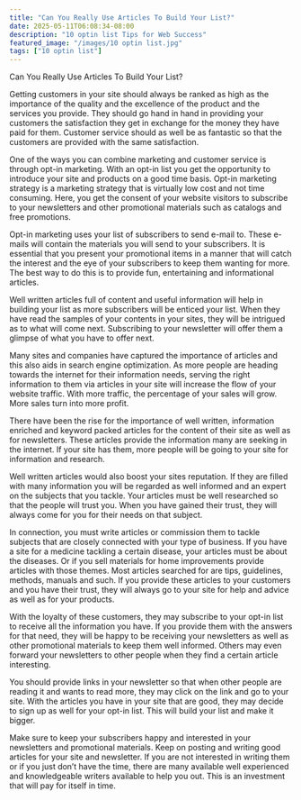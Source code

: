 ```yaml
---
title: "Can You Really Use Articles To Build Your List?"
date: 2025-05-11T06:08:34-08:00
description: "10 optin list Tips for Web Success"
featured_image: "/images/10 optin list.jpg"
tags: ["10 optin list"]
---
```


Can You Really Use Articles To Build Your List?


Getting customers in your site should always be ranked as high as the importance of the quality and the excellence of the product and the services you provide. They should go hand in hand in providing your customers the satisfaction they get in exchange for the money they have paid for them. Customer service should as well be as fantastic so that the customers are provided with the same satisfaction.

One of the ways you can combine marketing and customer service is through opt-in marketing. With an opt-in list you get the opportunity to introduce your site and products on a good time basis. Opt-in marketing strategy is a marketing strategy that is virtually low cost and not time consuming. Here, you get the consent of your website visitors to subscribe to your newsletters and other promotional materials such as catalogs and free promotions. 

Opt-in marketing uses your list of subscribers to send e-mail to. These e-mails will contain the materials you will send to your subscribers. It is essential that you present your promotional items in a manner that will catch the interest and the eye of your subscribers to keep them wanting for more. The best way to do this is to provide fun, entertaining and informational articles.

Well written articles full of content and useful information will help in building your list as more subscribers will be enticed your list. When they have read the samples of your contents in your sites, they will be intrigued as to what will come next. Subscribing to your newsletter will offer them a glimpse of what you have to offer next.

Many sites and companies have captured the importance of articles and this also aids in search engine optimization. As more people are heading towards the internet for their information needs, serving the right information to them via articles in your site will increase the flow of your website traffic.  With more traffic, the percentage of your sales will grow. More sales turn into more profit.

There have been the rise for the importance of well written, information enriched and keyword packed articles for the content of their site as well as for newsletters. These articles provide the information many are seeking in the internet. If your site has them, more people will be going to your site for information and research. 

Well written articles would also boost your sites reputation. If they are filled with many information you will be regarded as well informed and an expert on the subjects that you tackle.  Your articles must be well researched so that the people will trust you. When you have gained their trust, they will always come for you for their needs on that subject.

In connection, you must write articles or commission them to tackle subjects that are closely connected with your type of business. If you have a site for a medicine tackling a certain disease, your articles must be about the diseases. Or if you sell materials for home improvements provide articles with those themes. Most articles searched for are tips, guidelines, methods, manuals and such. If you provide these articles to your customers and you have their trust, they will always go to your site for help and advice as well as for your products. 

With the loyalty of these customers, they may subscribe to your opt-in list to receive all the information you have. If you provide them with the answers for that need, they will be happy to be receiving your newsletters as well as other promotional materials to keep them well informed. Others may even forward your newsletters to other people when they find a certain article interesting.

You should provide links in your newsletter so that when other people are reading it and wants to read more, they may click on the link and go to your site. With the articles you have in your site that are good, they may decide to sign up as well for your opt-in list. This will build your list and make it bigger. 

Make sure to keep your subscribers happy and interested in your newsletters and promotional materials. Keep on posting and writing good articles for your site and newsletter. If you are not interested in writing them or if you just don’t have the time, there are many available well experienced and knowledgeable writers available to help you out. This is an investment that will pay for itself in time. 

